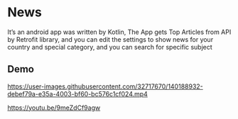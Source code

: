 
# News

It’s an android app was written by Kotlin, The App gets Top Articles from API by Retrofit library, and you can edit the settings to show news for your country and special category, and you can search for specific subject

## Demo

https://user-images.githubusercontent.com/32717670/140188932-debef79a-e35a-4003-bf60-bc576c1cf024.mp4

https://youtu.be/9meZdCf9agw



